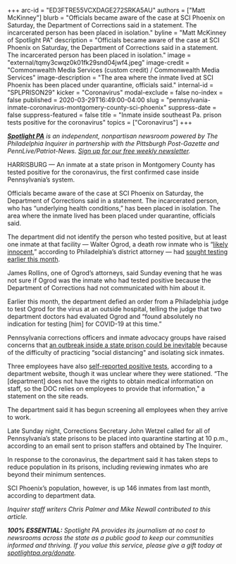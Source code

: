 +++
arc-id = "ED3FTRE55VCXDAGE272SRKA5AU"
authors = ["Matt McKinney"]
blurb = "Officials became aware of the case at SCI Phoenix on Saturday, the Department of Corrections said in a statement. The incarcerated person has been placed in isolation."
byline = "Matt McKinney of Spotlight PA"
description = "Officials became aware of the case at SCI Phoenix on Saturday, the Department of Corrections said in a statement. The incarcerated person has been placed in isolation."
image = "external/tqmy3cwqz0k01fk29snd04jwf4.jpeg"
image-credit = "Commonwealth Media Services (custom credit) / Commonwealth Media Services"
image-description = "The area where the inmate lived at SCI Phoenix has been placed under quarantine, officials said."
internal-id = "SPLPRISON29"
kicker = "Coronavirus"
modal-exclude = false
no-index = false
published = 2020-03-29T16:49:00-04:00
slug = "pennsylvania-inmate-coronavirus-montgomery-county-sci-phoenix"
suppress-date = false
suppress-featured = false
title = "Inmate inside southeast Pa. prison tests positive for the coronavirus"
topics = ["Coronavirus"]
+++

<a href="https://www.spotlightpa.org/"><i><b>Spotlight PA</b></i></a><i> is an independent, nonpartisan newsroom powered by The Philadelphia Inquirer in partnership with the Pittsburgh Post-Gazette and PennLive/Patriot-News. </i><a href="https://www.spotlightpa.org/newsletters"><i>Sign up for our free weekly newsletter</i></a><i>.</i>

HARRISBURG — An inmate at a state prison in Montgomery County has tested positive for the coronavirus, the first confirmed case inside Pennsylvania’s system.

Officials became aware of the case at SCI Phoenix on Saturday, the Department of Corrections said in a statement. The incarcerated person, who has “underlying health conditions,” has been placed in isolation. The area where the inmate lived has been placed under quarantine, officials said.

The department did not identify the person who tested positive, but at least one inmate at that facility — Walter Ogrod, a death row inmate who is “<a href="https://www.inquirer.com/news/walter-ogrod-death-row-larry-krasner-philadelphia-da-likely-innocent-exoneration-20200303.html">likely innocent</a>,” according to Philadelphia’s district attorney — had <a href="https://www.spotlightpa.org/news/2020/03/pennsylvania-prisons-coronavirus-prepared-john-wetzel/">sought testing earlier this month</a>.

James Rollins, one of Ogrod’s attorneys, said Sunday evening that he was not sure if Ogrod was the inmate who had tested positive because the Department of Corrections had not communicated with him about it.

Earlier this month, the department defied an order from a Philadelphia judge to test Ogrod for the virus at an outside hospital, telling the judge that two department doctors had evaluated Ogrod and “found absolutely no indication for testing [him] for COVID-19 at this time.”

Pennsylvania corrections officers and inmate advocacy groups have raised concerns that <a href="https://www.spotlightpa.org/news/2020/03/pennsylvania-coronavirus-prisons-corrections-officers-concerns/" target=_blank>an outbreak inside a state prison could be inevitable</a> because of the difficulty of practicing “social distancing" and isolating sick inmates.

<script src="https://www.spotlightpa.org/embed.js" async></script><div data-spl-embed-version="1" data-spl-src="https://www.spotlightpa.org/embeds/donate/"></div>

Three employees have also <a href="https://web.archive.org/web/20220531231629/https://www.cor.pa.gov/Pages/COVID-19-Dashboard.aspx" target=_blank>self-reported positive tests</a>, according to a department website, though it was unclear where they were stationed. “The [department] does not have the rights to obtain medical information on staff, so the DOC relies on employees to provide that information," a statement on the site reads.

The department said it has begun screening all employees when they arrive to work.

Late Sunday night, Corrections Secretary John Wetzel called for all of Pennsylvania’s state prisons to be placed into quarantine starting at 10 p.m., according to an email sent to prison staffers and obtained by The Inquirer.

In response to the coronavirus, the department said it has taken steps to reduce population in its prisons, including reviewing inmates who are beyond their minimum sentences.

SCI Phoenix’s population, however, is up 146 inmates from last month, according to department data.

<i>Inquirer staff writers Chris Palmer and Mike Newall contributed to this article. </i>

<i><b>100% ESSENTIAL:</b></i><i> Spotlight PA provides its journalism at no cost to newsrooms across the state as a public good to keep our communities informed and thriving. If you value this service, please give a gift today at </i><a href="https://www.spotlightpa.org/donate"><i>spotlightpa.org/donate</i></a><i>.</i>

<script src="https://www.spotlightpa.org/embed.js" async></script><div data-spl-embed-version="1" data-spl-src="https://www.spotlightpa.org/embeds/tips/?tip_text=Do%20you%20have%20a%20tip%20about%20%3Cb%3Ehow%20Pa.'s%20government%20is%20responding%20to%20the%20coronavirus%3C%2Fb%3E%3F%20Tell%20us."></div>
